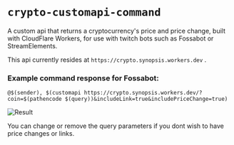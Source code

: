 # `crypto-customapi-command`

A custom api that returns a cryptocurrency's price and price change, built with CloudFlare Workers, for use with twitch bots such as Fossabot or StreamElements.

This api currently resides at `https://crypto.synopsis.workers.dev` .


### Example command response for Fossabot:

```
@$(sender), $(customapi https://crypto.synopsis.workers.dev/?coin=$(pathencode $(query))&includeLink=true&includePriceChange=true)
```

![Result](https://i.imgur.com/BSkZG2N.png)

You can change or remove the query parameters if you dont wish to have price changes or links.
